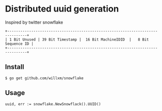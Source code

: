 # Distributed uuid generation
Inspired by twitter snowflake

```
+-------------------------------------------------------------------------------+
| 1 Bit Unused | 39 Bit Timestamp |  16 Bit MachineIDID  |   8 Bit Sequence ID |
+-------------------------------------------------------------------------------+
```

## Install
```shell
$ go get github.com/willxm/snowflake
```

## Usage

```golang
uuid, err := snowflake.NewSnowflack().UUID()
```